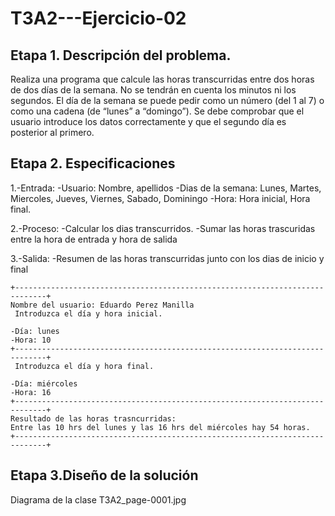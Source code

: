 # T3A2---Ejercicio-02

## Etapa 1. Descripción del problema. 
Realiza una programa que calcule las horas transcurridas entre dos horas de dos días de la semana. No se tendrán en cuenta los minutos ni los segundos. El día de la semana se puede pedir como un número (del 1 al 7) o como una cadena (de “lunes” a “domingo”). Se debe comprobar que el usuario introduce los datos correctamente y que el segundo día es posterior al primero.

## Etapa 2. Especificaciones

1.-Entrada:
  -Usuario: Nombre, apellidos
  -Dias de la semana: Lunes, Martes, Miercoles, Jueves, Viernes, Sabado, Dominingo
  -Hora: Hora inicial, Hora final.

2.-Proceso:
  -Calcular los dias transcurridos.
  -Sumar las horas trascuridas entre la hora de entrada y hora de salida 

3.-Salida:
  -Resumen de las horas transcurridas junto con los dias de inicio y final
  
 ~~~
 +-----------------------------------------------------------------------------+
 Nombre del usuario: Eduardo Perez Manilla
  Introduzca el día y hora inicial.
 
 -Día: lunes
 -Hora: 10 
 +-----------------------------------------------------------------------------+
  Introduzca el día y hora final.
  
 -Día: miércoles
 -Hora: 16
 +-----------------------------------------------------------------------------+
 Resultado de las horas trasncurridas: 
 Entre las 10 hrs del lunes y las 16 hrs del miércoles hay 54 horas.
 +-----------------------------------------------------------------------------+
 ~~~
 
 ## Etapa 3.Diseño de la solución
Diagrama de la clase
T3A2_page-0001.jpg
